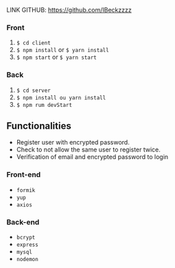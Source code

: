 LINK GITHUB: https://github.com/IBeckzzzz

### Front

  1. `$ cd client`
  2. `$ npm install` or `$ yarn install`
  3. `$ npm start` or `$ yarn start`
  
### Back
  
  1. `$ cd server`
  2. `$ npm install ou yarn install`
  3. `$ npm rum devStart`

## Functionalities

+ Register user with encrypted password.
+ Check to not allow the same user to register twice.
+ Verification of email and encrypted password to login


### Front-end
+ `formik` 
+ `yup` 
+ `axios` 

### Back-end

+ `bcrypt ` 
+ `express`
+ `mysql`
+ `nodemon`
